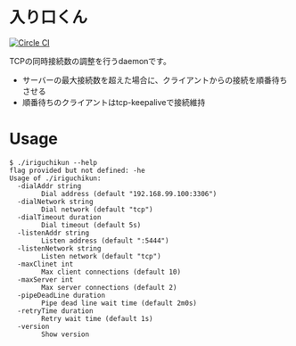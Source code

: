 # 入り口くん
[![Circle CI](https://circleci.com/gh/masahide/iriguchikun.svg?style=svg)](https://circleci.com/gh/masahide/iriguchikun)

TCPの同時接続数の調整を行うdaemonです。

* サーバーの最大接続数を超えた場合に、クライアントからの接続を順番待ちさせる
* 順番待ちのクライアントはtcp-keepaliveで接続維持


# Usage 

```
$ ./iriguchikun --help
flag provided but not defined: -he
Usage of ./iriguchikun:
  -dialAddr string
    	Dial address (default "192.168.99.100:3306")
  -dialNetwork string
    	Dial network (default "tcp")
  -dialTimeout duration
    	Dial timeout (default 5s)
  -listenAddr string
    	Listen address (default ":5444")
  -listenNetwork string
    	Listen network (default "tcp")
  -maxClinet int
    	Max client connections (default 10)
  -maxServer int
    	Max server connections (default 2)
  -pipeDeadLine duration
    	Pipe dead line wait time (default 2m0s)
  -retryTime duration
    	Retry wait time (default 1s)
  -version
    	Show version
```
